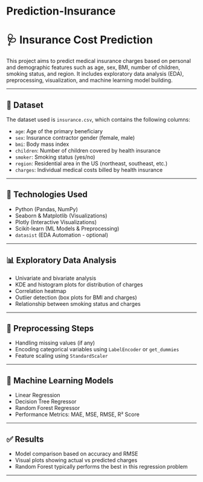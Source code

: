 # Prediction-Insurance

# 🩺 Insurance Cost Prediction

This project aims to predict medical insurance charges based on personal and demographic features such as age, sex, BMI, number of children, smoking status, and region. It includes exploratory data analysis (EDA), preprocessing, visualization, and machine learning model building.

---

## 📂 Dataset

The dataset used is `insurance.csv`, which contains the following columns:

- `age`: Age of the primary beneficiary
- `sex`: Insurance contractor gender (female, male)
- `bmi`: Body mass index
- `children`: Number of children covered by health insurance
- `smoker`: Smoking status (yes/no)
- `region`: Residential area in the US (northeast, southeast, etc.)
- `charges`: Individual medical costs billed by health insurance

---

## 🧰 Technologies Used

- Python (Pandas, NumPy)
- Seaborn & Matplotlib (Visualizations)
- Plotly (Interactive Visualizations)
- Scikit-learn (ML Models & Preprocessing)
- `datasist` (EDA Automation - optional)

---

## 📊 Exploratory Data Analysis

- Univariate and bivariate analysis
- KDE and histogram plots for distribution of charges
- Correlation heatmap
- Outlier detection (box plots for BMI and charges)
- Relationship between smoking status and charges

---

## 🧹 Preprocessing Steps

- Handling missing values (if any)
- Encoding categorical variables using `LabelEncoder` or `get_dummies`
- Feature scaling using `StandardScaler`

---

## 🤖 Machine Learning Models

- Linear Regression
- Decision Tree Regressor
- Random Forest Regressor
- Performance Metrics: MAE, MSE, RMSE, R² Score

---

## ✅ Results

- Model comparison based on accuracy and RMSE
- Visual plots showing actual vs predicted charges
- Random Forest typically performs the best in this regression problem

---
